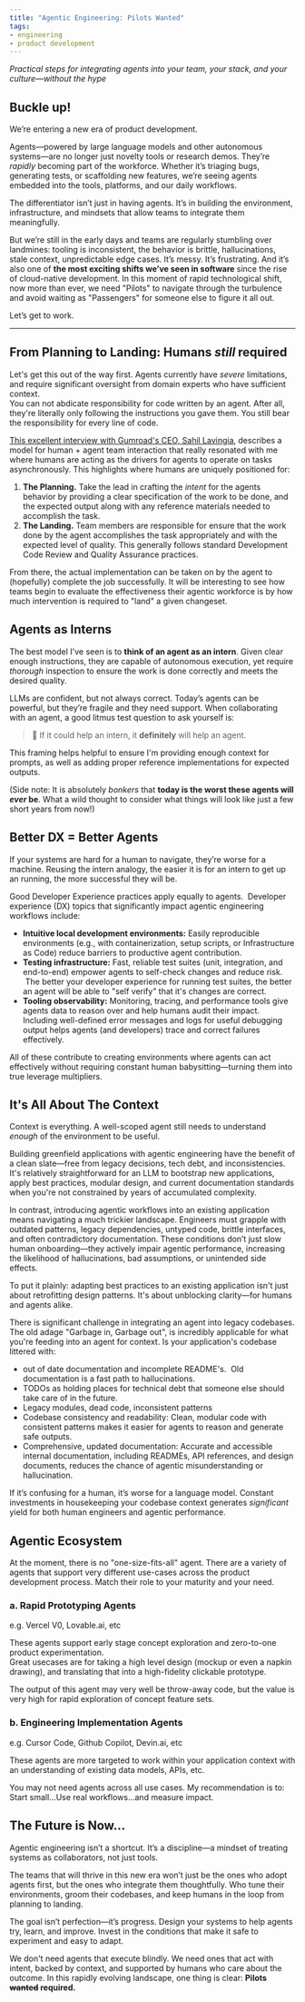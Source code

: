 ```yaml
---
title: "Agentic Engineering: Pilots Wanted"
tags:
- engineering
- product development
---
```


*Practical steps for integrating agents into your team, your stack, and your culture—without the hype*

## Buckle up!

We’re entering a new era of product development.

Agents—powered by large language models and other autonomous systems—are no longer just novelty tools or research demos.  They’re *rapidly* becoming part of the workforce.  Whether it’s triaging bugs, generating tests, or scaffolding new features, we’re seeing agents embedded into the tools, platforms, and our daily workflows.

The differentiator isn’t just in having agents.  It’s in building the environment, infrastructure, and mindsets that allow teams to integrate them meaningfully.  

But we’re still in the early days and teams are regularly stumbling over landmines: tooling is inconsistent, the behavior is brittle, hallucinations, stale context, unpredictable edge cases.  It’s messy.  It’s frustrating.  And it’s also one of **the most exciting shifts we’ve seen in software** since the rise of cloud-native development.  In this moment of rapid technological shift, now more than ever, we need "Pilots" to navigate through the turbulence and avoid waiting as "Passengers" for someone else to figure it all out.

Let’s get to work.

---

## From Planning to Landing: Humans *still* required

Let's get this out of the way first. Agents currently have *severe* limitations, and require significant oversight from domain experts who have sufficient context.  
You can not abdicate responsibility for code written by an agent.  After all, they're literally only following the instructions you gave them.  You still bear the responsibility for every line of code.

[This excellent interview with Gumroad's CEO, Sahil Lavingia](https://youtu.be/KVZ3vMx_aJ4), describes a model for human + agent team interaction that really resonated with me where humans are acting as the drivers for agents to operate on tasks asynchronously.  This highlights where humans are uniquely positioned for:
1.  **The Planning.**  Take the lead in crafting the *intent* for the agents behavior by providing a clear specification of the work to be done, and the expected output along with any reference materials needed to accomplish the task.
2.  **The Landing.**  Team members are responsible for ensure that the work done by the agent accomplishes the task appropriately and with the expected level of quality.  This generally follows standard Development Code Review and Quality Assurance practices.

From there, the actual implementation can be taken on by the agent to (hopefully) complete the job successfully.  It will be interesting to see how teams begin to evaluate the effectiveness their agentic workforce is by how much intervention is required to "land" a given changeset.

## Agents as Interns

The best model I've seen is to **think of an agent as an intern**.  Given clear enough instructions, they are capable of autonomous execution, yet require *thorough* inspection to ensure the work is done correctly and meets the desired quality. 

LLMs are confident, but not always correct.  Today’s agents can be powerful, but they’re fragile and they need support. When collaborating with an agent, a good litmus test question to ask yourself is:

> 🧠 If it could help an intern, it **definitely** will help an agent.

This framing helps helpful to ensure I'm providing enough context for prompts, as well as adding proper reference implementations for expected outputs.

(Side note: It is absolutely *bonkers* that **today is the worst these agents will *ever* be**.  What a wild thought to consider what things will look like just a few short years from now!)

## Better DX = Better Agents

If your systems are hard for a human to navigate, they’re worse for a machine.  Reusing the intern analogy, the easier it is for an intern to get up an running, the more successful they will be. 

Good Developer Experience practices apply equally to agents.  Developer experience (DX) topics that significantly impact agentic engineering workflows include:
* **Intuitive local development environments:** Easily reproducible environments (e.g., with containerization, setup scripts, or Infrastructure as Code) reduce barriers to productive agent contribution.
* **Testing infrastructure:** Fast, reliable test suites (unit, integration, and end-to-end) empower agents to self-check changes and reduce risk.  The better your developer experience for running test suites, the better an agent will be able to "self verify" that it's changes are correct.
* **Tooling observability:** Monitoring, tracing, and performance tools give agents data to reason over and help humans audit their impact.  Including well-defined error messages and logs for useful debugging output helps agents (and developers) trace and correct failures effectively.

All of these contribute to creating environments where agents can act effectively without requiring constant human babysitting—turning them into true leverage multipliers.

## It's All About The Context

Context is everything. A well-scoped agent still needs to understand *enough* of the environment to be useful.

Building greenfield applications with agentic engineering have the benefit of a clean slate—free from legacy decisions, tech debt, and inconsistencies. It's relatively straightforward for an LLM to bootstrap new applications, apply best practices, modular design, and current documentation standards when you're not constrained by years of accumulated complexity.

In contrast, introducing agentic workflows into an existing application means navigating a much trickier landscape. Engineers must grapple with outdated patterns, legacy dependencies, untyped code, brittle interfaces, and often contradictory documentation. These conditions don’t just slow human onboarding—they actively impair agentic performance, increasing the likelihood of hallucinations, bad assumptions, or unintended side effects.

To put it plainly: adapting best practices to an existing application isn't just about retrofitting design patterns. It's about unblocking clarity—for humans and agents alike.

There is significant challenge in integrating an agent into legacy codebases. The old adage "Garbage in, Garbage out", is incredibly applicable for what you're feeding into an agent for context. Is your application's codebase littered with:

* out of date documentation and incomplete README's.  Old documentation is a fast path to hallucinations.
* TODOs as holding places for technical debt that someone else should take care of in the future.
* Legacy modules, dead code, inconsistent patterns
* Codebase consistency and readability: Clean, modular code with consistent patterns makes it easier for agents to reason and generate safe outputs.
* Comprehensive, updated documentation: Accurate and accessible internal documentation, including READMEs, API references, and design documents, reduces the chance of agentic misunderstanding or hallucination.

If it’s confusing for a human, it’s worse for a language model. Constant investments in housekeeping your codebase context generates *significant* yield for both human engineers and agentic performance.

## Agentic Ecosystem

At the moment, there is no "one-size-fits-all" agent.  There are a variety of agents that support very different use-cases across the product development process.  Match their role to your maturity and your need.

### a. Rapid Prototyping Agents
e.g. Vercel V0, Lovable.ai, etc

These agents support early stage concept exploration and zero-to-one product experimentation.  
Great usecases are for taking a high level design (mockup or even a napkin drawing), and translating that into a high-fidelity clickable prototype.

The output of this agent may very well be throw-away code, but the value is very high for rapid exploration of concept feature sets.

### b. Engineering Implementation Agents
e.g. Cursor Code, Github Copilot, Devin.ai, etc

These agents are more targeted to work within your application context with an understanding of existing data models, APIs, etc.

You may not need agents across all use cases.  My recommendation is to: Start small...Use real workflows...and measure impact.

## The Future is Now...

Agentic engineering isn’t a shortcut. It’s a discipline—a mindset of treating systems as collaborators, not just tools.

The teams that will thrive in this new era won’t just be the ones who adopt agents first, but the ones who integrate them thoughtfully. Who tune their environments, groom their codebases, and keep humans in the loop from planning to landing.

The goal isn’t perfection—it’s progress. Design your systems to help agents try, learn, and improve. Invest in the conditions that make it safe to experiment and easy to adapt.

We don't need agents that execute blindly. We need ones that act with intent, backed by context, and supported by humans who care about the outcome. In this rapidly evolving landscape, one thing is clear: **Pilots ~~wanted~~ required.**